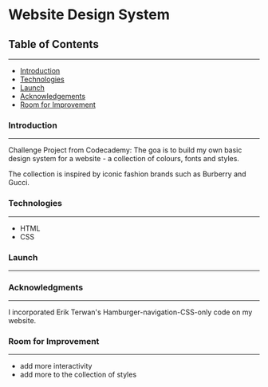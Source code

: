 # Website Design System

## Table of Contents

---

* [Introduction](https://github.com/maddc0de/website-design-system#Introduction)
* [Technologies](https://github.com/maddc0de/website-design-system#Technologies)
* [Launch](https://github.com/maddc0de/website-design-system#Launch)
* [Acknowledgements](https://github.com/maddc0de/website-design-system#Acknowledgements)
* [Room for Improvement](https://github.com/maddc0de/website-design-system#Room-for-improvement)


### Introduction

---

Challenge Project from Codecademy: The goa is to build my own basic design system for a website - a collection of colours, fonts and styles.

The collection is inspired by iconic fashion brands such as Burberry and Gucci.


### Technologies

---

- HTML
- CSS


### Launch

---


### Acknowledgments

---

I incorporated Erik Terwan's Hamburger-navigation-CSS-only code on my website.


### Room for Improvement

---

- add more interactivity
- add more to the collection of styles